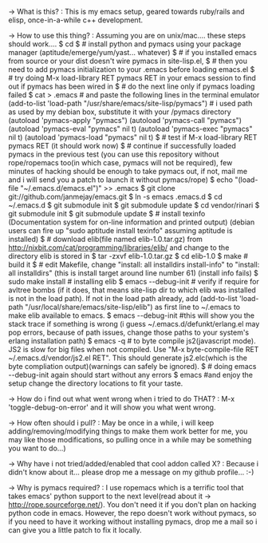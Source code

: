 -> What is this? : This is my emacs setup, geared towards ruby/rails and elisp, once-in-a-while c++ development.

-> How to use this thing? : Assuming you are on unix/mac.... these steps should work.... 
    $ cd
    $ # install python and pymacs using your package manager (aptitude/emerge/yum/yast... whatever)
    $ # if you installed emacs from source or your dist doesn't wire pymacs in site-lisp.el, 
    $ # then you need to add pymacs initialization to your .emacs before loading emacs.el
    $ # try doing M-x load-library RET pymacs RET in your emacs session to find out if pymacs has been wired in
    $ # do the next line only if pymacs loading failed
    $ cat > .emacs # and paste the following lines in the terminal emulator
     (add-to-list 'load-path "/usr/share/emacs/site-lisp/pymacs") # i used path as used by my debian box, substitute it with your <site-python>/pymacs directory
     (autoload 'pymacs-apply "pymacs")
     (autoload 'pymacs-call "pymacs")
     (autoload 'pymacs-eval "pymacs" nil t)
     (autoload 'pymacs-exec "pymacs" nil t)
     (autoload 'pymacs-load "pymacs" nil t)
    $ # test if M-x load-library RET pymacs RET  (it should work now)
    $ # continue if successfully loaded pymacs in the previous test (you can use this repository without rope/ropemacs too(in which case, pymacs will not be required), few minutes of hacking should be enough to take pymacs out, if not, mail me and i will send you a patch to launch it without pymacs/rope)
    $ echo "(load-file \"~/.emacs.d/emacs.el\")" >> .emacs
    $ git clone git://github.com/janmejay/emacs.git
    $ ln -s emacs .emacs.d
    $ cd ~/.emacs.d
    $ git submodule init
    $ git submodule update
    $ cd vendor/rinari
    $ git submodule init
    $ git submodule update
    $ # install texinfo (Documentation system for on-line information and printed output) (debian users can fire up "sudo aptitude install texinfo" assuming aptitude is installed)
    $ # download elib(file named elib-1.0.tar.gz) from http://nixbit.com/cat/programming/libraries/elib/ and change to the directory elib is stored in
    $ tar -zxvf elib-1.0.tar.gz
    $ cd elib-1.0
    $ make # build it
    $ # edit Makefile, change "install: all installdirs install-info" to "install: all installdirs" (this is install target around line number 61) (install info fails)
    $ sudo make install # installing elib
    $ emacs --debug-init # verify if require for avltree bombs (if it does, that means site-lisp dir to which elib was installed is not in the load path). If not in the load path already, add (add-to-list 'load-path "/usr/local/share/emacs/site-lisp/elib") as first line to ~/.emacs to make elib available to emacs.
    $ emacs --debug-init #this will show you the stack trace if something is wrong (i guess ~/.emacs.d/defunkt/erlang.el may pop errors, because of path issues, change those paths to your system's erlang installation path)
    $ emacs -q # to byte compile js2(javascript mode). JS2 is slow for big files when not compiled. Use "M-x byte-compile-file RET ~/.emacs.d/vendor/js2.el RET". This should generate js2.elc(which is the byte compliation output)(warnings can safely be ignored).
    $ # doing emacs --debug-init again should start without any errors
    $ emacs #and enjoy the setup
  change the directory locations to fit your taste.

-> How do i find out what went wrong when i tried to do THAT? : M-x 'toggle-debug-on-error' and it will show you what went wrong.

-> How often should i pull? : May be once in a while, i will keep adding/removing/modifying things to make them work better for me, you may like those modifications, so pulling once in a while may be something you want to do...)

-> Why have i not tried/added/enabled that cool addon called X? : Because i didn't know about it... please drop me a message on my github profile... :-)

-> Why is pymacs required? : I use ropemacs which is a terrific tool that takes emacs' python support to the next level(read about it -> http://rope.sourceforge.net/). You don't need it if you don't plan on hacking python code in emacs. However, the repo doesn't work without pymacs, so if you need to have it working without installing pymacs, drop me a mail so i can give you a little patch to fix it locally.
